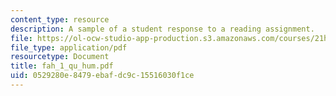 ```yaml
---
content_type: resource
description: A sample of a student response to a reading assignment.
file: https://ol-ocw-studio-app-production.s3.amazonaws.com/courses/21h-931-seminar-in-historical-methods-spring-2004/0529280e8479ebafdc9c15516030f1ce_fah_1_qu_hum.pdf
file_type: application/pdf
resourcetype: Document
title: fah_1_qu_hum.pdf
uid: 0529280e-8479-ebaf-dc9c-15516030f1ce
---
```

